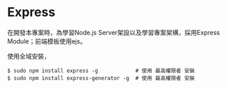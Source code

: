 # Express

在開發本專案時，為學習Node.js Server架設以及學習專案架構，採用Express Module；前端模板使用ejs。

使用全域安裝，

```
$ sudo npm install express -g            # 使用 最高權限者 安裝
$ sudo npm install express-generator -g  # 使用 最高權限者 安裝
```



